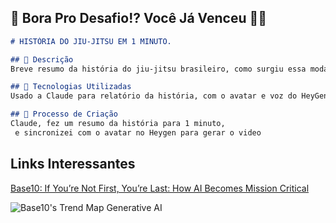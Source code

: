 ## 🎯 Bora Pro Desafio!? Você Já Venceu 💪🤓

```markdown
# HISTÓRIA DO JIU-JITSU EM 1 MINUTO.

## 📒 Descrição
Breve resumo da história do jiu-jitsu brasileiro, como surgiu essa modalidade.

## 🤖 Tecnologias Utilizadas
Usado a Claude para relatório da história, com o avatar e voz do HeyGen.

## 🧐 Processo de Criação
Claude, fez um resumo da história para 1 minuto,
 e sincronizei com o avatar no Heygen para gerar o video


```
## Links Interessantes

[Base10: If You’re Not First, You’re Last: How AI Becomes Mission Critical](https://base10.vc/post/generative-ai-mission-critical/)

![Base10's Trend Map Generative AI](https://github.com/digitalinnovationone/lab-natty-or-not/assets/730492/f4df26e8-f8f7-4419-8252-c69d73ea930c)
